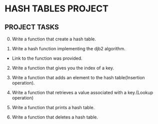 # HASH TABLES PROJECT
## PROJECT TASKS

0. Write a function that create a hash table.

1. Write a hash function implementing the djb2 algorithm.
- Link to the function was provided.

2. Write a function that gives you the index of a key.

3. Write a function that adds an element to the hash table(Insertion operation).

4. Write a function that retrieves a value associated with a key.(Lookup operation)

5. Write a function that prints a hash table.

6. Write a function that deletes a hash table.
